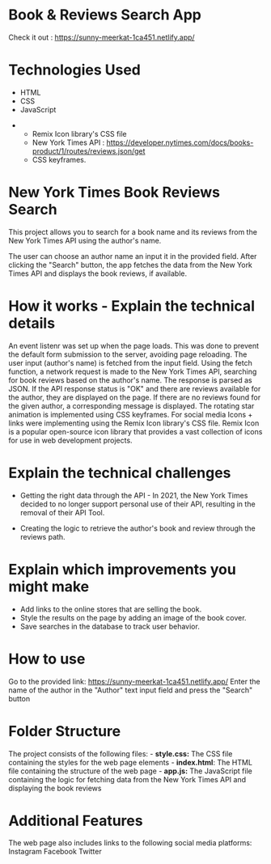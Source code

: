 # Book & Reviews Search App

Check it out : https://sunny-meerkat-1ca451.netlify.app/

# Technologies Used

  - HTML
  - CSS
  - JavaScript
* 
  - Remix Icon library's CSS file
  - New York Times API : https://developer.nytimes.com/docs/books-product/1/routes/reviews.json/get 
  - CSS keyframes.


# New York Times Book Reviews Search

This project allows you to search for a book name and its reviews from the New York Times API using the author's name.

The user can choose an author name an input it in the provided field. After clicking the "Search" button, the app fetches the data from the New York Times API and displays the book reviews, if available.

# How it works - Explain the technical details

An event listenr was set up when the page loads. This was done to prevent the default form submission to the server, avoiding page reloading.
The user input (author's name) is fetched from the input field.
Using the fetch function, a network request is made to the New York Times API, searching for book reviews based on the author's name.
The response is parsed as JSON.
If the API response status is "OK" and there are reviews available for the author, they are displayed on the page.
If there are no reviews found for the given author, a corresponding message is displayed.
The rotating star animation is implemented using CSS keyframes.
For social media Icons + links were implementing using the Remix Icon library's CSS file. Remix Icon is a popular open-source icon library that provides a vast collection of icons for use in web development projects.

# Explain the technical challenges
- Getting the right data through the API - In 2021, the New York Times decided to no longer support personal use of their API, resulting in the removal of their API Tool.

- Creating the logic to retrieve the author's book and review through the reviews path.
  
# Explain which improvements you might make
- Add links to the online stores that are selling the book.
- Style the results on the page by adding an image of the book cover.
- Save searches in the database to track user behavior.


# How to use
Go to the provided link: https://sunny-meerkat-1ca451.netlify.app/
Enter the name of the author in the "Author" text input field and press the "Search" button


# Folder Structure
The project consists of the following files:
    - **style.css:** The CSS file containing the styles for the web page elements
    - **index.html**: The HTML file containing the structure of the web page
    - **app.js:** The JavaScript file containing the logic for fetching data from the New York Times API and displaying the book reviews


# Additional Features
The web page also includes links to the following social media platforms:
    Instagram
    Facebook
    Twitter




